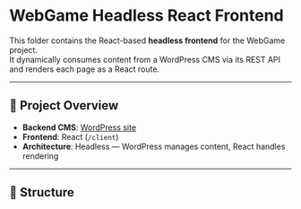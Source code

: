 # WebGame Headless React Frontend

This folder contains the React-based **headless frontend** for the WebGame project.  
It dynamically consumes content from a WordPress CMS via its REST API and renders each page as a React route.

---

## 🧠 Project Overview

- **Backend CMS**: [WordPress site](https://dev-webgame-p25.pantheonsite.io/)
- **Frontend**: React (`/client`)
- **Architecture**: Headless — WordPress manages content, React handles rendering

---

## 📁 Structure


